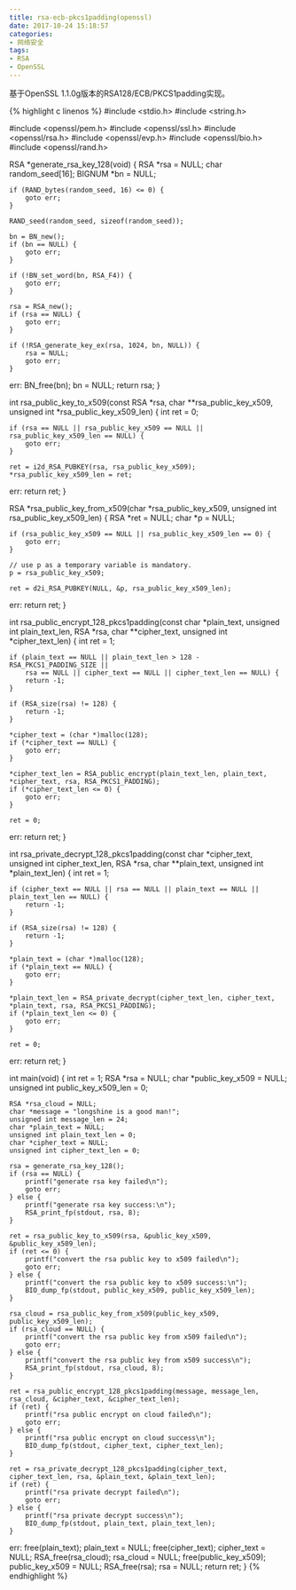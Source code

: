 ```yaml
---
title: rsa-ecb-pkcs1padding(openssl)
date: 2017-10-24 15:18:57
categories:
- 网络安全
tags:
- RSA
- OpenSSL
---
```


基于OpenSSL 1.1.0g版本的RSA128/ECB/PKCS1padding实现。

{% highlight c linenos %}
#include <stdio.h>
#include <string.h>

#include <openssl/pem.h>
#include <openssl/ssl.h>
#include <openssl/rsa.h>
#include <openssl/evp.h>
#include <openssl/bio.h>
#include <openssl/rand.h>

RSA *generate_rsa_key_128(void)
{
    RSA *rsa = NULL;
    char random_seed[16];
    BIGNUM *bn = NULL;

    if (RAND_bytes(random_seed, 16) <= 0) {
        goto err;
    }

    RAND_seed(random_seed, sizeof(random_seed));

    bn = BN_new();
    if (bn == NULL) {
        goto err;
    }

    if (!BN_set_word(bn, RSA_F4)) {
        goto err;
    }

    rsa = RSA_new();
    if (rsa == NULL) {
        goto err;
    }

    if (!RSA_generate_key_ex(rsa, 1024, bn, NULL)) {
        rsa = NULL;
        goto err;
    }

err:
    BN_free(bn);
    bn = NULL;
    return rsa;
}

int rsa_public_key_to_x509(const RSA *rsa, char **rsa_public_key_x509, unsigned int *rsa_public_key_x509_len)
{
    int ret = 0;

    if (rsa == NULL || rsa_public_key_x509 == NULL || rsa_public_key_x509_len == NULL) {
        goto err;
    }

    ret = i2d_RSA_PUBKEY(rsa, rsa_public_key_x509);
    *rsa_public_key_x509_len = ret;

err:
    return ret;
}

RSA *rsa_public_key_from_x509(char *rsa_public_key_x509, unsigned int rsa_public_key_x509_len)
{
    RSA *ret = NULL;
    char *p = NULL;

    if (rsa_public_key_x509 == NULL || rsa_public_key_x509_len == 0) {
        goto err;
    }

    // use p as a temporary variable is mandatory.
    p = rsa_public_key_x509;

    ret = d2i_RSA_PUBKEY(NULL, &p, rsa_public_key_x509_len);

err:
    return ret;
}

int rsa_public_encrypt_128_pkcs1padding(const char *plain_text, unsigned int plain_text_len, RSA *rsa,
                                    char **cipher_text, unsigned int *cipher_text_len)
{
    int ret = 1;

    if (plain_text == NULL || plain_text_len > 128 - RSA_PKCS1_PADDING_SIZE ||
        rsa == NULL || cipher_text == NULL || cipher_text_len == NULL) {
        return -1;
    }

    if (RSA_size(rsa) != 128) {
        return -1;
    }

    *cipher_text = (char *)malloc(128);
    if (*cipher_text == NULL) {
        goto err;
    }

    *cipher_text_len = RSA_public_encrypt(plain_text_len, plain_text, *cipher_text, rsa, RSA_PKCS1_PADDING);
    if (*cipher_text_len <= 0) {
        goto err;
    }

    ret = 0;

err:
    return ret;
}

int rsa_private_decrypt_128_pkcs1padding(const char *cipher_text, unsigned int cipher_text_len, RSA *rsa,
                                         char **plain_text, unsigned int *plain_text_len)
{
    int ret = 1;

    if (cipher_text == NULL || rsa == NULL || plain_text == NULL || plain_text_len == NULL) {
        return -1;
    }

    if (RSA_size(rsa) != 128) {
        return -1;
    }

    *plain_text = (char *)malloc(128);
    if (*plain_text == NULL) {
        goto err;
    }

    *plain_text_len = RSA_private_decrypt(cipher_text_len, cipher_text, *plain_text, rsa, RSA_PKCS1_PADDING);
    if (*plain_text_len <= 0) {
        goto err;
    }

    ret = 0;

err:
    return ret;
}

int main(void)
{
    int ret = 1;
    RSA *rsa = NULL;
    char *public_key_x509 = NULL;
    unsigned int public_key_x509_len = 0;

    RSA *rsa_cloud = NULL;
    char *message = "longshine is a good man!";
    unsigned int message_len = 24;
    char *plain_text = NULL;
    unsigned int plain_text_len = 0;
    char *cipher_text = NULL;
    unsigned int cipher_text_len = 0;

    rsa = generate_rsa_key_128();
    if (rsa == NULL) {
        printf("generate rsa key failed\n");
        goto err;
    } else {
        printf("generate rsa key success:\n");
        RSA_print_fp(stdout, rsa, 8);
    }

    ret = rsa_public_key_to_x509(rsa, &public_key_x509, &public_key_x509_len);
    if (ret <= 0) {
        printf("convert the rsa public key to x509 failed\n");
        goto err;
    } else {
        printf("convert the rsa public key to x509 success:\n");
        BIO_dump_fp(stdout, public_key_x509, public_key_x509_len);
    }

    rsa_cloud = rsa_public_key_from_x509(public_key_x509, public_key_x509_len);
    if (rsa_cloud == NULL) {
        printf("convert the rsa public key from x509 failed\n");
        goto err;
    } else {
        printf("convert the rsa public key from x509 success\n");
        RSA_print_fp(stdout, rsa_cloud, 8);
    }

    ret = rsa_public_encrypt_128_pkcs1padding(message, message_len, rsa_cloud, &cipher_text, &cipher_text_len);
    if (ret) {
        printf("rsa public encrypt on cloud failed\n");
        goto err;
    } else {
        printf("rsa public encrypt on cloud success\n");
        BIO_dump_fp(stdout, cipher_text, cipher_text_len);
    }

    ret = rsa_private_decrypt_128_pkcs1padding(cipher_text, cipher_text_len, rsa, &plain_text, &plain_text_len);
    if (ret) {
        printf("rsa private decrypt failed\n");
        goto err;
    } else {
        printf("rsa private decrypt success\n");
        BIO_dump_fp(stdout, plain_text, plain_text_len);
    }

err:
    free(plain_text);
    plain_text = NULL;
    free(cipher_text);
    cipher_text = NULL;
    RSA_free(rsa_cloud);
    rsa_cloud = NULL;
    free(public_key_x509);
    public_key_x509 = NULL;
    RSA_free(rsa);
    rsa = NULL;
    return ret;
}
{% endhighlight %}
